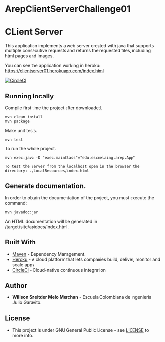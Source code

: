 # ArepClientServerChallenge01

# CLient Server

This application implements a web server created with java that supports multiple consecutive requests and returns the requested files, including html pages and images.

You can see the application working in heroku:
https://clientserver01.herokuapp.com/index.html

[![CircleCI](https://circleci.com/gh/swilsonmelo/ArepClientServerChallenge01.svg?style=svg)](https://circleci.com/gh/swilsonmelo/ArepClientServerChallenge01)

## Running locally

Compile first time the project after downloaded.

    mvn clean install
    mvn package

Make unit tests.

    mvn test

To run the whole project.

    mvn exec:java -D "exec.mainClass"="edu.escuelaing.arep.App"        

    To test the server from the localhost open in the browser the directory: ./LocalResources/index.html

## Generate documentation.

In order to obtain the documentation of the project, you must execute the command:

    mvn javadoc:jar

An HTML documentation will be generated in /target/site/apidocs/index.html.

## Built With

* [Maven](https://maven.apache.org/) - Dependency Management.
* [Heroku](https://www.heroku.com/) - A cloud platform that lets companies build, deliver, monitor and scale apps
* [CircleCi](https://circleci.com/) - Cloud-native continuous integration

## Author

* **Willson Sneitder Melo Merchan** - Escuela Colombiana de Ingeniería Julio Garavito.

## License

* This project is under GNU General Public License - see [LICENSE](https://github.com/swilsonmelo/HerokuTaller2/blob/master/LICENSE) to more info.
